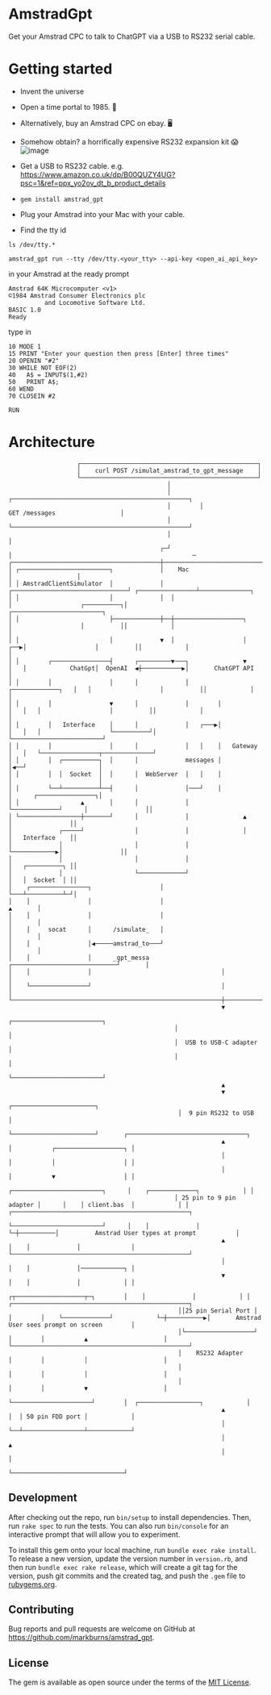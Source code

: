 # AmstradGpt

Get your Amstrad CPC to talk to ChatGPT via a USB to RS232 serial cable.

# Getting started
- Invent the universe
- Open a time portal to 1985. 👾
- Alternatively, buy an Amstrad CPC on ebay. 🖥️
- Somehow obtain? a horrifically expensive RS232 expansion kit 😱
![image](https://github.com/user-attachments/assets/9386a91c-777a-4914-aadb-6686be6c3ced)

- Get a USB to RS232 cable. e.g. https://www.amazon.co.uk/dp/B00QUZY4UG?psc=1&ref=ppx_yo2ov_dt_b_product_details
- `gem install amstrad_gpt`
- Plug your Amstrad into your Mac with your cable.
- Find the tty id

```
ls /dev/tty.*
```

```
amstrad_gpt run --tty /dev/tty.<your_tty> --api-key <open_ai_api_key>
```

in your Amstrad at the ready prompt
```
Amstrad 64K Microcomputer <v1>
©1984 Amstrad Consumer Electronics plc
          and Locomotive Software Ltd.
BASIC 1.0
Ready
```

type in
```
10 MODE 1
15 PRINT "Enter your question then press [Enter] three times"
20 OPENIN "#2"
30 WHILE NOT EOF(2)
40   A$ = INPUT$(1,#2)
50   PRINT A$;
60 WEND
70 CLOSEIN #2

RUN
```

# Architecture

```
                   ┌─────────────────────────────────────────────────┐
                   │    curl POST /simulat_amstrad_to_gpt_message    │
                   └─────────────────────────────────────────────────┘
                                            │
                                            │        ┌─────────────────────────────────────────────────┐
                                            │        │                  GET /messages                  │
                                            │        └─────────────────────────────────────────────────┘
                                            │                                 │
                                          ┌─┘                                 │                                                  ─
┌─────────────────────────────────────────┼───────────────────────────────────┼──────────────────┐
│ ┌─────────────────────────┐             │    Mac                            │                  │
│ │ AmstradClientSimulator  │             │  ┌────────────────────────────────┘ ┌────────────────┴──────────────┐
│ │                         │             │  │                                  │                   ┌──────────┐│            ┌─────────────────────────┐
│ │                         ├─────────────┼──┼───────────────────┐              │                   │          ││            │                         │
│ │                         │             ▼  │                   │          ┌──▶│                   │          ││            │                         │
│ │        ┌────────────────┤      ┌─────────▼───┐               ▼          │   │            ChatGpt│  OpenAI  ◀┼───────────▶│       ChatGPT API       │
│ │        │                │      │             │        ┌─────────────┐   │   │                   │          ││            │                         │
│ │        │                ▼      │             │        │             │   │   │                   │          ││            │                         │
│ │        │   Interface    │      │             │   ┌───▶│             │   │   │                   └──────────┘│            └─────────────────────────┘
│ │        │                │      │             │   │    │   Gateway   │   │   └────────────────┬──────────────┘
│ │        │  ┌──────────┐  │      │             messages │             │◀──┘                    │
│ │        │  │  Socket  │  │      │  WebServer  │   │    │             │                        │
│ │        └──┴──────────┴──┤      │             │───┘    │             │      ┌────────────────┐│
│ │                 ▲       │      │             │        └─────────────┘      │                ││
│ └─────────────────┼───────┘      │             │               ▲             │                ││
│             ┌─────┘              │             │               │             │   Interface    ││
│             │                    │             │               └────────────▶│                ││
│             │                    │             │                             │   ┌──────────┐ ││
│             │                    └─────────────┘                             │   │  Socket  │ ││
│    ┌────────────────┐                   │                                    └───┴──────────┴─┘│
│    │                │                   │                                              ▲       │
│    │                │                   │                                              │       │
│    │     socat      │      /simulate_   │                                              │       │
│    │                │◀─────amstrad_to───┘                                              │       │
│    │                │      _gpt_messa                    ┌─────────────────────────────┘       │
│    │                │                                    │                                     │
│    └────────────────┘                                    │                                     │
└──────────────────────────────────────────────────────────┼─────────────────────────────────────┘
                                                           ▼
                                              ┌─────────────────────────┐
                                              │                         │
                                              │  USB to USB-C adapter   │
                                              │                         │
                                              └─────────────────────────┘
                                                           ▲
                                                           ▼
                                               ┌───────────────────────┐
                                               │  9 pin RS232 to USB   │
                                               └───────────────────────┘       ┌─────────────────────────────────┐
                                                           ▲                   │           ┌───────────────────┐ │
                                                           │                   │           │                   │ │
                                                           │                   │           ▼                   │ │
                                              ┌─────────────────────────┐      │    ┌─────────────┐            │ │
                                              │ 25 pin to 9 pin adapter │      │    │ client.bas  │            │ │          ┌─────────────────────────────────────────────────┐
                                              └─────────────────────────┘      │    │             │            └─┼──────────│          Amstrad User types at prompt           │
                                                           ▲                   │    │             │              │          └─────────────────────────────────────────────────┘
                                                           │                   │    │             │────────────┐ │
                                                           ▼                   │    │             │            │ │
                                               ┌┬───────────────────┬─┐        │    │             │            │ │           ┌─────────────────────────────────────────────────┐
                                               ││25 pin Serial Port │ │        │    └─────────────┘            └─┼──────────▶│       Amstrad User sees prompt on screen        │
                                               │└───────────────────┘ │        │           ▲                     │           └─────────────────────────────────────────────────┘
                                               │    RS232 Adapter     │        │           │                     │
                                               │                      │        │           │                     │
                                               │                      │        │           ▼                     │
                                               └──────────────────────┘        │  ┌─────────────────┐            │
                                                           ▲                   │  │ 50 pin FDD port │            │
                                                           │                   └──┴─────────────────┴────────────┘
                                                           │                               ▲
                                                           │                               │
                                                           └───────────────────────────────┘
```
## Development

After checking out the repo, run `bin/setup` to install dependencies.
Then, run `rake spec` to run the tests.
You can also run `bin/console` for an interactive prompt that will allow you to experiment.

To install this gem onto your local machine, run `bundle exec rake install`.
To release a new version, update the version number in `version.rb`, and then run `bundle exec rake release`, which will create a git tag for the version, push git commits and the created tag, and push the `.gem` file to [rubygems.org](https://rubygems.org).

## Contributing

Bug reports and pull requests are welcome on GitHub at https://github.com/markburns/amstrad_gpt.

## License

The gem is available as open source under the terms of the
[MIT License](https://opensource.org/licenses/MIT).


